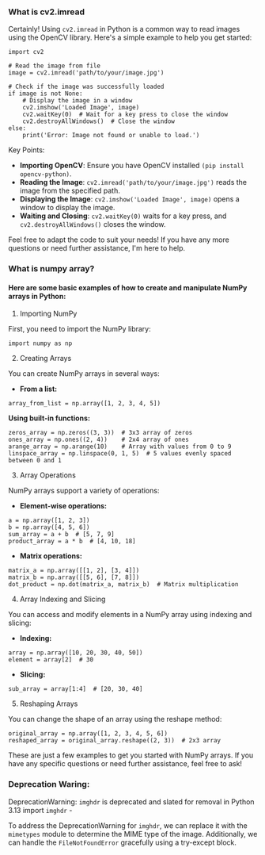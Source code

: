 ### What is cv2.imread
Certainly! Using ```cv2.imread``` in Python is a common way to read images using the OpenCV library. Here's a simple example to help you get started:

```
import cv2

# Read the image from file
image = cv2.imread('path/to/your/image.jpg')

# Check if the image was successfully loaded
if image is not None:
    # Display the image in a window
    cv2.imshow('Loaded Image', image)
    cv2.waitKey(0)  # Wait for a key press to close the window
    cv2.destroyAllWindows()  # Close the window
else:
    print('Error: Image not found or unable to load.')
```

Key Points:

* **Importing OpenCV**: Ensure you have OpenCV installed ```(pip install opencv-python)```.
* **Reading the Image**: ```cv2.imread('path/to/your/image.jpg')``` reads the image from the specified path.
* **Displaying the Image**: ```cv2.imshow('Loaded Image', image)``` opens a window to display the image.
* **Waiting and Closing**: ```cv2.waitKey(0)``` waits for a key press, and ```cv2.destroyAllWindows()``` closes the window.

Feel free to adapt the code to suit your needs! If you have any more questions or need further assistance, I'm here to help.


### What is numpy array?
#### Here are some basic examples of how to create and manipulate NumPy arrays in Python:

1. Importing NumPy

First, you need to import the NumPy library:

```import numpy as np```

2. Creating Arrays

You can create NumPy arrays in several ways:

* **From a list:**

```array_from_list = np.array([1, 2, 3, 4, 5])```


**Using built-in functions:**

```
zeros_array = np.zeros((3, 3))  # 3x3 array of zeros
ones_array = np.ones((2, 4))    # 2x4 array of ones
arange_array = np.arange(10)    # Array with values from 0 to 9
linspace_array = np.linspace(0, 1, 5)  # 5 values evenly spaced between 0 and 1
```

3. Array Operations

NumPy arrays support a variety of operations:

* **Element-wise operations:**
```
a = np.array([1, 2, 3])
b = np.array([4, 5, 6])
sum_array = a + b  # [5, 7, 9]
product_array = a * b  # [4, 10, 18]
```


* **Matrix operations:**
```
matrix_a = np.array([[1, 2], [3, 4]])
matrix_b = np.array([[5, 6], [7, 8]])
dot_product = np.dot(matrix_a, matrix_b)  # Matrix multiplication
```

4. Array Indexing and Slicing

You can access and modify elements in a NumPy array using indexing and slicing:

* **Indexing:**
```
array = np.array([10, 20, 30, 40, 50])
element = array[2]  # 30
```


* **Slicing:**

```sub_array = array[1:4]  # [20, 30, 40]```

5. Reshaping Arrays

You can change the shape of an array using the reshape method:
```
original_array = np.array([1, 2, 3, 4, 5, 6])
reshaped_array = original_array.reshape((2, 3))  # 2x3 array
```


These are just a few examples to get you started with NumPy arrays. If you have any specific questions or need further assistance, feel free to ask!


### Deprecation Waring:

DeprecationWarning: ```imghdr``` is deprecated and slated for removal in Python 3.13 import ```imghdr``` -

To address the DeprecationWarning for ```imghdr```, we can replace it with the ```mimetypes``` module to determine the MIME type of the image. Additionally, we can handle the ```FileNotFoundError``` gracefully using a try-except block.